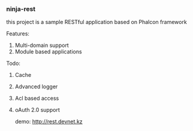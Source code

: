 ### ninja-rest

this project is a sample RESTful application
based on Phalcon framework

Features:

1. Multi-domain support
2. Module based applications

Todo:

1. Cache
2. Advanced logger
3. Acl based access
4. oAuth 2.0 support

    demo: http://rest.devnet.kz